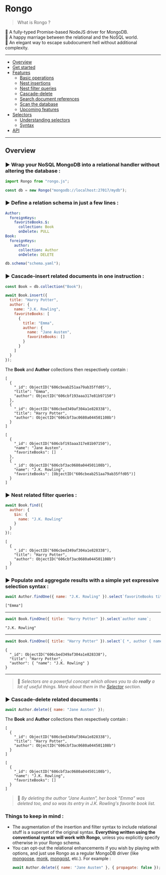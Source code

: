 # Rongo

> What is Rongo ?

🔰️ A fully-typed Promise-based NodeJS driver for MongoDB.\
💍️ A happy marriage between the relational and the NoSQL world.\
🏃 An elegant way to escape subdocument hell without additional complexity.

---

- [Overview](#overview)
- [Get started](#)
- [Features](#)
  - [Basic operations](#)
  - [Nest insertions](#)
  - [Nest filter queries](#)
  - [Cascade-delete](#)
  - [Search document references](#)
  - [Scan the database](#)
  - [Upcoming features](#)
- [Selectors](#)
  - [Understanding selectors](#)
  - [Syntax](#)
- [API](#)

---

## Overview

### **▶️ Wrap your NoSQL MongoDB into a relational handler without altering the database :**

```javascript
import Rongo from "rongo.js";

const db = new Rongo("mongodb://localhost:27017/mydb");
```

### **▶️ Define a relation schema in just a few lines :**

```yaml
Author:
  foreignKeys:
    favoriteBooks.$:
      collection: Book
      onDelete: PULL
Book:
  foreignKeys:
    author:
      collection: Author
      onDelete: DELETE
```

```javascript
db.schema("schema.yaml");
```

### **▶️ Cascade-insert related documents in one instruction :**

```javascript
const Book = db.collection("Book");

await Book.insert({
  title: "Harry Potter",
  author: {
    name: "J.K. Rowling",
    favoriteBooks: [
      {
        title: "Emma",
        author: {
          name: "Jane Austen",
          favoriteBooks: []
        }
      }
    ]
  }
});
```

The **Book** and **Author** collections then respectively contain :

```bson
[
  {
    "_id": ObjectID("606cbeab251aa79ab35ffd05"),
    "title": "Emma",
    "author": ObjectID("606cbf193aaa317e81b97150")
  },
  {
    "_id": ObjectID("606cbed349af304a1e828338"),
    "title": "Harry Potter",
    "author": ObjectID("606cbf3ac0680a044501108b")
  }
]
```

```bson
[
  {
    "_id": ObjectID("606cbf193aaa317e81b97150"),
    "name": "Jane Austen",
    "favoriteBooks": []
  },
  {
    "_id": ObjectID("606cbf3ac0680a044501108b"),
    "name": "J.K. Rowling",
    "favoriteBooks": [ObjectID("606cbeab251aa79ab35ffd05")]
  }
]
```

### **▶️ Nest related filter queries :**

```javascript
await Book.find({
  author: {
    $in: {
      name: "J.K. Rowling"
    }
  }
});
```

```bson
[
  {
    "_id": ObjectID("606cbed349af304a1e828338"),
    "title": "Harry Potter",
    "author": ObjectID("606cbf3ac0680a044501108b")
  }
]
```

### **▶️ Populate and aggregate results with a simple yet expressive selection syntax :**

```javascript
await Author.findOne({ name: "J.K. Rowling" }).select`favoriteBooks title`;
```

```bson
["Emma"]
```

---

```javascript
await Book.findOne({ title: "Harry Potter" }).select`author name`;
```

```bson
"J.K. Rowling"
```

---

```javascript
await Book.findOne({ title: "Harry Potter" }).select`{ *, author { name } }`;
```

```bson
{
  "_id": ObjectID("606cbed349af304a1e828338"),
  "title": "Harry Potter",
  "author": { "name": "J.K. Rowling" }
}
```

---

> 📌 _Selectors are a powerful concept which allows you to do **really** a lot of useful things. More about them in the [Selector](#selectors) section._

### **▶️ Cascade-delete related documents :**

```javascript
await Author.delete({ name: "Jane Austen" });
```

The **Book** and **Author** collections then respectively contain :

```bson
[
  {
    "_id": ObjectID("606cbed349af304a1e828338"),
    "title": "Harry Potter",
    "author": ObjectID("606cbf3ac0680a044501108b")
  }
]
```

```bson
[
  {
    "_id": ObjectID("606cbf3ac0680a044501108b"),
    "name": "J.K. Rowling",
    "favoriteBooks": []
  }
]
```

> 📌 _By deleting the author "Jane Austen", her book "Emma" was deleted too, and so was its entry in J.K. Rowling's favorite book list._

### Things to keep in mind :

- The augmentation of the insertion and filter syntax to include relational stuff is a superset of the original syntax. **Everything written using the conventional syntax will work with Rongo**, unless you explicitly specify otherwise in your Rongo schema.
- You can opt-out the relational enhancements if you wish by playing with options, and just use Rongo as a regular MongoDB driver (like [mongoose](https://github.com/Automattic/mongoose), [monk](https://github.com/Automattic/monk), [mongoist](https://github.com/mongoist/mongoist), etc.). For example :
  ```javascript
  await Author.delete({ name: "Jane Austen" }, { propagate: false });
  ```
